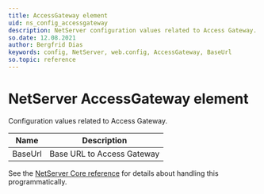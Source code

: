 ```yaml
---
title: AccessGateway element
uid: ns_config_accessgateway
description: NetServer configuration values related to Access Gateway.
so.date: 12.08.2021
author: Bergfrid Dias
keywords: config, NetServer, web.config, AccessGateway, BaseUrl
so.topic: reference
---
```


# NetServer AccessGateway element

Configuration values related to Access Gateway.

| Name | Description |
|---|---|
| BaseUrl | Base URL to Access Gateway |

See the [NetServer Core reference][1] for details about handling this programmatically.

<!-- Referenced links -->
[1]: <xref:SuperOffice.Configuration.ConfigFile.AccessGateway>
